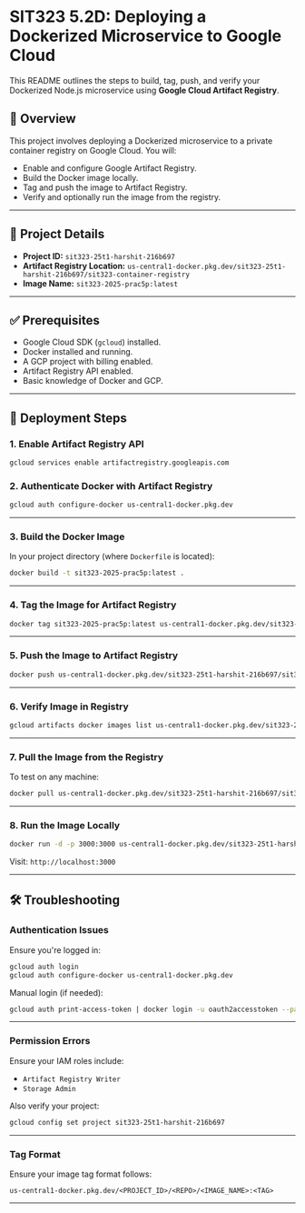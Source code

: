 # SIT323 5.2D: Deploying a Dockerized Microservice to Google Cloud

This README outlines the steps to build, tag, push, and verify your Dockerized Node.js microservice using **Google Cloud Artifact Registry**.

## 📌 Overview

This project involves deploying a Dockerized microservice to a private container registry on Google Cloud. You will:

- Enable and configure Google Artifact Registry.
- Build the Docker image locally.
- Tag and push the image to Artifact Registry.
- Verify and optionally run the image from the registry.

---

## 📁 Project Details

- **Project ID:** `sit323-25t1-harshit-216b697`  
- **Artifact Registry Location:** `us-central1-docker.pkg.dev/sit323-25t1-harshit-216b697/sit323-container-registry`  
- **Image Name:** `sit323-2025-prac5p:latest`

---

## ✅ Prerequisites

- Google Cloud SDK (`gcloud`) installed.
- Docker installed and running.
- A GCP project with billing enabled.
- Artifact Registry API enabled.
- Basic knowledge of Docker and GCP.

---

## 🚀 Deployment Steps

### 1. Enable Artifact Registry API
```bash
gcloud services enable artifactregistry.googleapis.com
```

### 2. Authenticate Docker with Artifact Registry
```bash
gcloud auth configure-docker us-central1-docker.pkg.dev
```

---

### 3. Build the Docker Image
In your project directory (where `Dockerfile` is located):
```bash
docker build -t sit323-2025-prac5p:latest .
```

---

### 4. Tag the Image for Artifact Registry
```bash
docker tag sit323-2025-prac5p:latest us-central1-docker.pkg.dev/sit323-25t1-harshit-216b697/sit323-container-registry/sit323-2025-prac5p:latest
```

---

### 5. Push the Image to Artifact Registry
```bash
docker push us-central1-docker.pkg.dev/sit323-25t1-harshit-216b697/sit323-container-registry/sit323-2025-prac5p:latest
```

---

### 6. Verify Image in Registry
```bash
gcloud artifacts docker images list us-central1-docker.pkg.dev/sit323-25t1-harshit-216b697/sit323-container-registry
```

---

### 7. Pull the Image from the Registry
To test on any machine:
```bash
docker pull us-central1-docker.pkg.dev/sit323-25t1-harshit-216b697/sit323-container-registry/sit323-2025-prac5p:latest
```

---

### 8. Run the Image Locally
```bash
docker run -d -p 3000:3000 us-central1-docker.pkg.dev/sit323-25t1-harshit-216b697/sit323-container-registry/sit323-2025-prac5p:latest
```

Visit: `http://localhost:3000`

---

## 🛠️ Troubleshooting

### Authentication Issues
Ensure you're logged in:
```bash
gcloud auth login
gcloud auth configure-docker us-central1-docker.pkg.dev
```

Manual login (if needed):
```bash
gcloud auth print-access-token | docker login -u oauth2accesstoken --password-stdin https://us-central1-docker.pkg.dev
```

---

### Permission Errors
Ensure your IAM roles include:
- `Artifact Registry Writer`
- `Storage Admin`

Also verify your project:
```bash
gcloud config set project sit323-25t1-harshit-216b697
```

---

### Tag Format
Ensure your image tag format follows:
```
us-central1-docker.pkg.dev/<PROJECT_ID>/<REPO>/<IMAGE_NAME>:<TAG>
```

---
